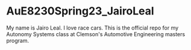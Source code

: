 # AuE8230Spring23_JairoLeal
My name is Jairo Leal. I love race cars. This is the official repo for my Autonomy Systems class at Clemson's Automotive Engineering masters program.
